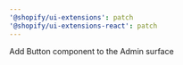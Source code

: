 ```yaml
---
'@shopify/ui-extensions': patch
'@shopify/ui-extensions-react': patch
---
```


Add Button component to the Admin surface
